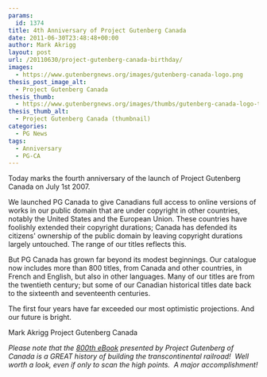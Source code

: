 ```yaml
---
params:
  id: 1374
title: 4th Anniversary of Project Gutenberg Canada
date: 2011-06-30T23:48:48+00:00
author: Mark Akrigg
layout: post
url: /20110630/project-gutenberg-canada-birthday/
images:
  - https://www.gutenbergnews.org/images/gutenberg-canada-logo.png
thesis_post_image_alt:
  - Project Gutenberg Canada
thesis_thumb:
  - https://www.gutenbergnews.org/images/thumbs/gutenberg-canada-logo-thumb.png
thesis_thumb_alt:
  - Project Gutenberg Canada (thumbnail)
categories:
  - PG News
tags:
  - Anniversary
  - PG-CA
---
```

Today marks the fourth anniversary of the launch of Project Gutenberg Canada on July 1st 2007.

We launched PG Canada to give Canadians full access to online versions of works in our public domain that are under copyright in other countries, notably the United States and the European Union. These countries have foolishly extended their copyright durations; Canada has defended its citizens' ownership of the public domain by leaving copyright durations largely untouched. The range of our titles reflects this.

But PG Canada has grown far beyond its modest beginnings. Our catalogue now includes more than 800 titles, from Canada and other countries, in French and English, but also in other languages. Many of our titles are from the twentieth century; but some of our Canadian historical titles date back to the sixteenth and seventeenth centuries.

The first four years have far exceeded our most optimistic projections. And our future is bright.

Mark Akrigg
Project Gutenberg Canada

_Please note that the [800th eBook](http://www.gutenberg.ca/ebooks/innis-historyofthecpr/innis-historyofthecpr-00-h.html) presented by Project Gutenberg of Canada is a GREAT history of building the transcontinental railroad!  Well worth a look, even if only to scan the high points.  A major accomplishment!_
